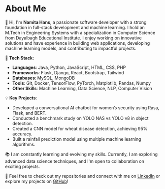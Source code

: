 # About Me

👋 Hi, I'm **Namita Hans**, a passionate software developer with a strong foundation in full-stack development and machine learning. I hold an M.Tech in Engineering Systems with a specialization in Computer Science from Dayalbagh Educational Institute. I enjoy working on innovative solutions and have experience in building web applications, developing machine learning models, and contributing to impactful projects.

🔧 **Tech Stack:**
- **Languages**: Java, Python, JavaScript, HTML, CSS, PHP
- **Frameworks**: Flask, Django, React, Bootstrap, Tailwind
- **Databases**: MySQL, MongoDB
- **Tools**: Git, Docker, TensorFlow, PyTorch, Matplotlib, Pandas, Numpy
- **Other Skills**: Machine Learning, Data Science, NLP, Computer Vision

💡 **Key Projects**:
- Developed a conversational AI chatbot for women’s security using Rasa, Flask, and BERT.
- Conducted a benchmark study on YOLO NAS vs YOLO v8 in object detection.
- Created a CNN model for wheat disease detection, achieving 95% accuracy.
- Built a rainfall prediction model using multiple machine learning algorithms.

📚 I am constantly learning and evolving my skills. Currently, I am exploring advanced data science techniques, and I'm open to collaboration on exciting projects.

🔗 Feel free to check out my repositories and connect with me on [LinkedIn](https://linkedin.com/in/namita-hans-09) or explore my projects on [GitHub](https://github.com/namita9)!

